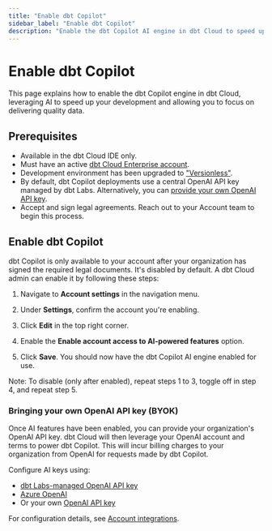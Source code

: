 ```yaml
--- 
title: "Enable dbt Copilot" 
sidebar_label: "Enable dbt Copilot" 
description: "Enable the dbt Copilot AI engine in dbt Cloud to speed up your development." 
---
```


# Enable dbt Copilot <Lifecycle status='beta'/>

This page explains how to enable the dbt Copilot engine in dbt Cloud, leveraging AI to speed up your development and allowing you to focus on delivering quality data.

## Prerequisites

- Available in the dbt Cloud IDE only.
- Must have an active [dbt Cloud Enterprise account](https://www.getdbt.com/pricing).
- Development environment has been upgraded to ["Versionless"](/docs/dbt-versions/upgrade-dbt-version-in-cloud#versionless).
- By default, dbt Copilot deployments use a central OpenAI API key managed by dbt Labs. Alternatively, you can [provide your own OpenAI API key](#bringing-your-own-openai-api-key-byok).
- Accept and sign legal agreements. Reach out to your Account team to begin this process.

## Enable dbt Copilot

dbt Copilot is only available to your account after your organization has signed the required legal documents. It's disabled by default. A dbt Cloud admin can enable it by following these steps:

1. Navigate to **Account settings** in the navigation menu.

2. Under **Settings**, confirm the account you're enabling.

3. Click **Edit** in the top right corner.

4. Enable the **Enable account access to AI-powered features** option.

5. Click **Save**. You should now have the dbt Copilot AI engine enabled for use.

Note: To disable (only after enabled), repeat steps 1 to 3, toggle off in step 4, and repeat step 5.

<Lightbox src="/img/docs/deploy/example-account-settings.png" width="90%" title="Example of the 'Enable account access to AI-powered feature' option in Account settings" />

### Bringing your own OpenAI API key (BYOK)

Once AI features have been enabled, you can provide your organization's OpenAI API key. dbt Cloud will then leverage your OpenAI account and terms to power dbt Copilot. This will incur billing charges to your organization from OpenAI for requests made by dbt Copilot.

Configure AI keys using:
- [dbt Labs-managed OpenAI API key](/docs/cloud/account-integrations#dbt-labs-openai)
- [Azure OpenAI](/docs/cloud/account-integrations#azure-openai) <Lifecycle status="beta" />
- Or your own [OpenAI API key](/docs/cloud/account-integrations#openai-key)

For configuration details, see [Account integrations](/docs/cloud/account-integrations#ai).
